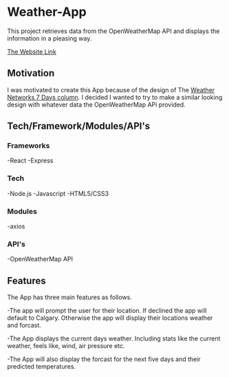 # Weather-App

This project retrieves data from the OpenWeatherMap API and displays the information in a pleasing way.

[The Website Link](https://naughty-hugle-69c260.netlify.app/)

## Motivation

I was motivated to create this App because of the design of The [Weather Networks 7 Days column](https://www.theweathernetwork.com/ca/weather/alberta/calgary).
I decided I wanted to try to make a similar looking design with whatever data the OpenWeatherMap APi provided.

## Tech/Framework/Modules/API's

### Frameworks
-React
-Express

### Tech
-Node.js
-Javascript
-HTML5/CSS3

### Modules
-axios

### API's
-OpenWeatherMap API

## Features

The App has three main features as follows.

-The app will prompt the user for their location. If declined the app will default to Calgary. Otherwise the
app will display their locations weather and forcast.

-The App displays the current days weather. Including stats like the current weather, feels like, wind, air pressure etc.

-The App will also display the forcast for the next five days and their predicted temperatures.
